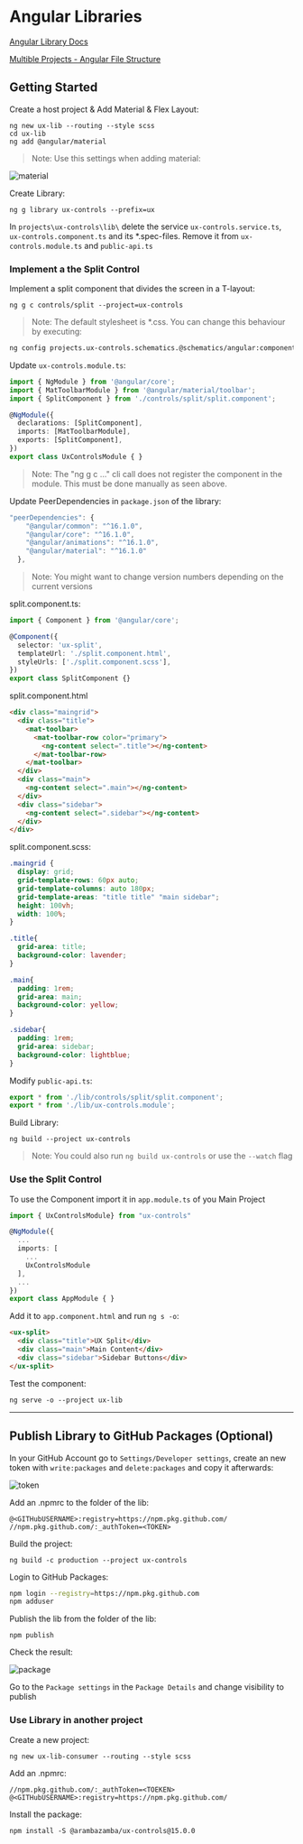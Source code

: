 # Angular Libraries

[Angular Library Docs](https://angular.io/guide/libraries)

[Multible Projects - Angular File Structure](https://angular.io/guide/file-structure)

## Getting Started

Create a host project & Add Material & Flex Layout:

```
ng new ux-lib --routing --style scss
cd ux-lib
ng add @angular/material
```

>Note: Use this settings when adding material:

![material](_images/material.jpg)

Create Library:

```
ng g library ux-controls --prefix=ux
```

In `projects\ux-controls\lib\` delete the service `ux-controls.service.ts`, `ux-controls.component.ts` and its \*.spec-files. Remove it from `ux-controls.module.ts` and `public-api.ts`

### Implement a the Split Control

Implement a split component that divides the screen in a T-layout:

```
ng g c controls/split --project=ux-controls
```

>Note: The default stylesheet is *.css. You can change this behaviour by executing: 

```bash
ng config projects.ux-controls.schematics.@schematics/angular:component.style scss
```

Update `ux-controls.module.ts`:

```typescript
import { NgModule } from '@angular/core';
import { MatToolbarModule } from '@angular/material/toolbar';
import { SplitComponent } from './controls/split/split.component';

@NgModule({
  declarations: [SplitComponent],
  imports: [MatToolbarModule],
  exports: [SplitComponent],
})
export class UxControlsModule { }
```

>Note: The "ng g c ..." cli call does not register the component in the module. This must be done manually as seen above.

Update PeerDependencies in `package.json` of the library:

```typescript
"peerDependencies": {
    "@angular/common": "^16.1.0",
    "@angular/core": "^16.1.0",
    "@angular/animations": "^16.1.0",
    "@angular/material": "^16.1.0"
  },
```

> Note: You might want to change version numbers depending on the current versions

split.component.ts:

```typescript
import { Component } from '@angular/core';

@Component({
  selector: 'ux-split',
  templateUrl: './split.component.html',
  styleUrls: ['./split.component.scss'],
})
export class SplitComponent {}
```

split.component.html

```html
<div class="maingrid">
  <div class="title">
    <mat-toolbar>
      <mat-toolbar-row color="primary">
        <ng-content select=".title"></ng-content>
      </mat-toolbar-row>
    </mat-toolbar>
  </div>
  <div class="main">
    <ng-content select=".main"></ng-content>
  </div>
  <div class="sidebar">
    <ng-content select=".sidebar"></ng-content>
  </div>
</div>
```

split.component.scss:

```css
.maingrid {
  display: grid;
  grid-template-rows: 60px auto;
  grid-template-columns: auto 180px;
  grid-template-areas: "title title" "main sidebar";
  height: 100vh;
  width: 100%;
}

.title{
  grid-area: title;
  background-color: lavender;
}

.main{
  padding: 1rem;
  grid-area: main;
  background-color: yellow;
}

.sidebar{
  padding: 1rem;
  grid-area: sidebar;
  background-color: lightblue;
}
```

Modify `public-api.ts`:

```typescript
export * from './lib/controls/split/split.component';
export * from './lib/ux-controls.module';
```

Build Library:

```
ng build --project ux-controls
```

> Note: You could also run `ng build ux-controls` or use the `--watch` flag

### Use the Split Control

To use the Component import it in `app.module.ts` of you Main Project

```typescript
import { UxControlsModule} from "ux-controls"

@NgModule({
  ...
  imports: [
    ...
    UxControlsModule
  ],
  ...
})
export class AppModule { }
```

Add it to `app.component.html` and run `ng s -o`:

```html
<ux-split>
  <div class="title">UX Split</div>
  <div class="main">Main Content</div>
  <div class="sidebar">Sidebar Buttons</div>
</ux-split>
```

Test the component:

```
ng serve -o --project ux-lib
```
---
## Publish Library to GitHub Packages (Optional)

In your GitHub Account go to `Settings/Developer settings`, create an new token with `write:packages` and `delete:packages` and copy it afterwards:

![token](_images/token.jpg)


Add an .npmrc to the folder of the lib:

```
@<GITHubUSERNAME>:registry=https://npm.pkg.github.com/
//npm.pkg.github.com/:_authToken=<TOKEN>
```

Build the project:

```
ng build -c production --project ux-controls 
```

Login to GitHub Packages:

```bash
npm login --registry=https://npm.pkg.github.com
npm adduser
```

Publish the lib from the folder of the lib:

```
npm publish
```

Check the result:

![package](_images/package.jpg)

Go to the `Package settings` in the `Package Details` and change visibility to publish



### Use Library in another project

Create a new project:

```
ng new ux-lib-consumer --routing --style scss
```

Add an .npmrc:

```
//npm.pkg.github.com/:_authToken=<TOEKEN>
@<GITHubUSERNAME>:registry=https://npm.pkg.github.com/
```

Install the package:

```
npm install -S @arambazamba/ux-controls@15.0.0
```